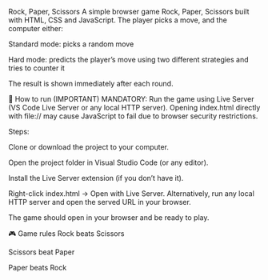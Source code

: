 Rock, Paper, Scissors
A simple browser game Rock, Paper, Scissors built with HTML, CSS and JavaScript.
The player picks a move, and the computer either:

Standard mode: picks a random move

Hard mode: predicts the player’s move using two different strategies and tries to counter it

The result is shown immediately after each round.

🚀 How to run (IMPORTANT)
MANDATORY: Run the game using Live Server (VS Code Live Server or any local HTTP server).
Opening index.html directly with file:// may cause JavaScript to fail due to browser security restrictions.

Steps:

Clone or download the project to your computer.

Open the project folder in Visual Studio Code (or any editor).

Install the Live Server extension (if you don’t have it).

Right-click index.html → Open with Live Server.
Alternatively, run any local HTTP server and open the served URL in your browser.

The game should open in your browser and be ready to play.

🎮 Game rules
Rock beats Scissors

Scissors beat Paper

Paper beats Rock
